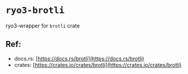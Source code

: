 # `ryo3-brotli`

ryo3-wrapper for `brotli` crate

[//]: # "<GENERATED>"

## Ref:

- docs.rs: [https://docs.rs/brotli](https://docs.rs/brotli)
- crates: [https://crates.io/crates/brotli](https://crates.io/crates/brotli)

[//]: # "</GENERATED>"
